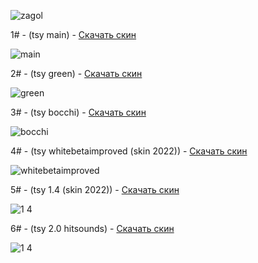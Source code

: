 ![zagol](https://github.com/user-attachments/assets/0a2832f2-a5f1-49db-9f51-2d73480094a0)

1# - (tsy main) - [Скачать скин](https://github.com/HaCkErToP-png/Merami-Skins/releases/download/skin/-.NM.tsyNya.2.0.main.osk)

![main](https://github.com/user-attachments/assets/6870d2a6-3c5a-4b87-9a59-630833ef93d0)

2# - (tsy green) - [Скачать скин](https://github.com/HaCkErToP-png/Merami-Skins/releases/download/skin/-.NM.tsyNya.2.0.green.osk)

![green](https://github.com/user-attachments/assets/1c48aaad-c5f0-42e7-94ae-24c618a6a877)

3# - (tsy bocchi) - [Скачать скин](https://github.com/HaCkErToP-png/Merami-Skins/releases/download/skin/-.NM.tsyNya.2.1.bocchi.osk)

![bocchi](https://github.com/user-attachments/assets/e965b12c-ad2b-4306-ae6d-cf68240ffd9b)

4# - (tsy whitebetaimproved (skin 2022)) - [Скачать скин](https://github.com/HaCkErToP-png/Merami-Skins/releases/download/skin/whitebetaimproved.osk)

![whitebetaimproved](https://github.com/user-attachments/assets/eda15bcc-80da-4868-972c-43c984d99e55)

5# - (tsy 1.4 (skin 2022)) - [Скачать скин](https://github.com/HaCkErToP-png/Merami-Skins/releases/download/skin/-.NM.tsyNya.1.4.osk)

![1 4](https://github.com/user-attachments/assets/b61087ad-be48-4c89-9eb7-ac255de516aa)

6# - (tsy 2.0 hitsounds) - [Скачать скин](https://github.com/HaCkErToP-png/Merami-Skins/releases/download/skin/-.NM.tsyNya.2.0.hitsounds.osk)

![1 4](https://github.com/user-attachments/assets/b61087ad-be48-4c89-9eb7-ac255de516aa)
